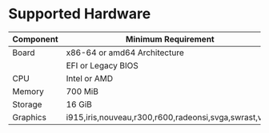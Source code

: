 # Supported Hardware


| Component | Minimum Requirement                                    | Expected |
| --------- | ------------------------------------------------------ | -------- |
| Board     | x86-64 or amd64 Architecture                           |          |
|           | EFI or Legacy BIOS                                     |          |
| CPU       | Intel or AMD                                           |          |
| Memory    | 700 MiB                                                | 2 GiB    |
| Storage   | 16 GiB                                                 | 50 GiB   |
| Graphics  | i915,iris,nouveau,r300,r600,radeonsi,svga,swrast,virgl |          |
